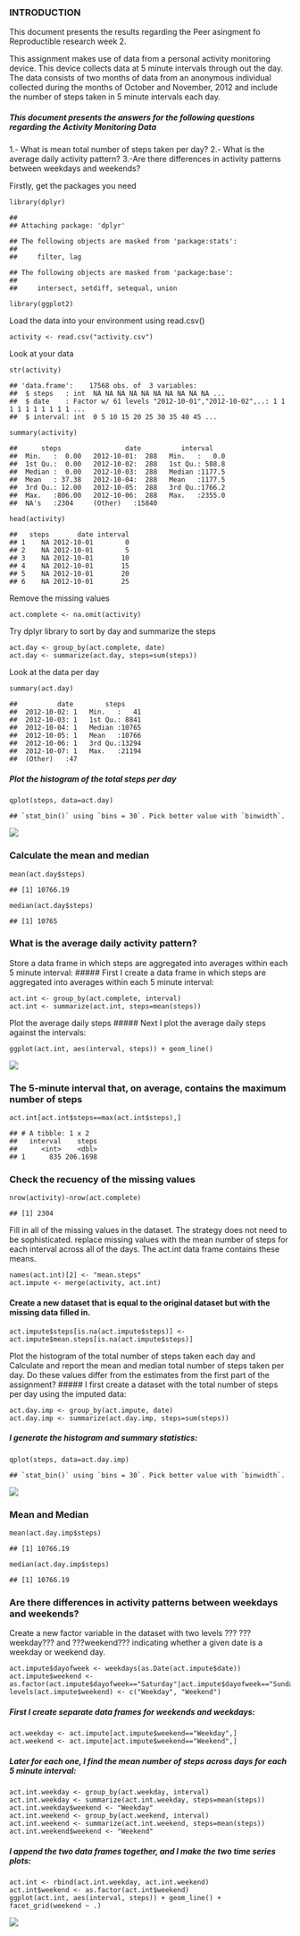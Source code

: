 ### INTRODUCTION

This document presents the results regarding the Peer asingment fo
Reproductible research week 2.

This assignment makes use of data from a personal activity monitoring
device. This device collects data at 5 minute intervals through out the
day. The data consists of two months of data from an anonymous
individual collected during the months of October and November, 2012 and
include the number of steps taken in 5 minute intervals each day.

##### This document presents the answers for the following questions regarding the Activity Monitoring Data

1.- What is mean total number of steps taken per day? 2.- What is the
average daily activity pattern? 3.-Are there differences in activity
patterns between weekdays and weekends?

Firstly, get the packages you need

    library(dplyr)

    ## 
    ## Attaching package: 'dplyr'

    ## The following objects are masked from 'package:stats':
    ## 
    ##     filter, lag

    ## The following objects are masked from 'package:base':
    ## 
    ##     intersect, setdiff, setequal, union

    library(ggplot2)

Load the data into your environment using read.csv()

    activity <- read.csv("activity.csv")

Look at your data

    str(activity)

    ## 'data.frame':    17568 obs. of  3 variables:
    ##  $ steps   : int  NA NA NA NA NA NA NA NA NA NA ...
    ##  $ date    : Factor w/ 61 levels "2012-10-01","2012-10-02",..: 1 1 1 1 1 1 1 1 1 1 ...
    ##  $ interval: int  0 5 10 15 20 25 30 35 40 45 ...

    summary(activity)

    ##      steps                date          interval     
    ##  Min.   :  0.00   2012-10-01:  288   Min.   :   0.0  
    ##  1st Qu.:  0.00   2012-10-02:  288   1st Qu.: 588.8  
    ##  Median :  0.00   2012-10-03:  288   Median :1177.5  
    ##  Mean   : 37.38   2012-10-04:  288   Mean   :1177.5  
    ##  3rd Qu.: 12.00   2012-10-05:  288   3rd Qu.:1766.2  
    ##  Max.   :806.00   2012-10-06:  288   Max.   :2355.0  
    ##  NA's   :2304     (Other)   :15840

    head(activity)

    ##   steps       date interval
    ## 1    NA 2012-10-01        0
    ## 2    NA 2012-10-01        5
    ## 3    NA 2012-10-01       10
    ## 4    NA 2012-10-01       15
    ## 5    NA 2012-10-01       20
    ## 6    NA 2012-10-01       25

Remove the missing values

    act.complete <- na.omit(activity)

Try dplyr library to sort by day and summarize the steps

    act.day <- group_by(act.complete, date)
    act.day <- summarize(act.day, steps=sum(steps))

Look at the data per day

    summary(act.day)

    ##          date        steps      
    ##  2012-10-02: 1   Min.   :   41  
    ##  2012-10-03: 1   1st Qu.: 8841  
    ##  2012-10-04: 1   Median :10765  
    ##  2012-10-05: 1   Mean   :10766  
    ##  2012-10-06: 1   3rd Qu.:13294  
    ##  2012-10-07: 1   Max.   :21194  
    ##  (Other)   :47

##### Plot the histogram of the total steps per day

    qplot(steps, data=act.day)

    ## `stat_bin()` using `bins = 30`. Pick better value with `binwidth`.

![](PA1_template_files/figure-markdown_strict/unnamed-chunk-10-1.png)

### Calculate the mean and median

    mean(act.day$steps)

    ## [1] 10766.19

    median(act.day$steps)

    ## [1] 10765

### What is the average daily activity pattern?

Store a data frame in which steps are aggregated into averages within
each 5 minute interval: \#\#\#\#\# First I create a data frame in which
steps are aggregated into averages within each 5 minute interval:

    act.int <- group_by(act.complete, interval)
    act.int <- summarize(act.int, steps=mean(steps))

Plot the average daily steps \#\#\#\#\# Next I plot the average daily
steps against the intervals:

    ggplot(act.int, aes(interval, steps)) + geom_line()

![](PA1_template_files/figure-markdown_strict/unnamed-chunk-14-1.png)

### The 5-minute interval that, on average, contains the maximum number of steps

    act.int[act.int$steps==max(act.int$steps),]

    ## # A tibble: 1 x 2
    ##   interval    steps
    ##      <int>    <dbl>
    ## 1      835 206.1698

### Check the recuency of the missing values

    nrow(activity)-nrow(act.complete)

    ## [1] 2304

Fill in all of the missing values in the dataset. The strategy does not
need to be sophisticated. replace missing values with the mean number of
steps for each interval across all of the days. The act.int data frame
contains these means.

    names(act.int)[2] <- "mean.steps"
    act.impute <- merge(activity, act.int)

#### Create a new dataset that is equal to the original dataset but with the missing data filled in.

    act.impute$steps[is.na(act.impute$steps)] <- act.impute$mean.steps[is.na(act.impute$steps)]

Plot the histogram of the total number of steps taken each day and
Calculate and report the mean and median total number of steps taken per
day. Do these values differ from the estimates from the first part of
the assignment? \#\#\#\#\# I first create a dataset with the total
number of steps per day using the imputed data:

    act.day.imp <- group_by(act.impute, date)
    act.day.imp <- summarize(act.day.imp, steps=sum(steps))

##### I generate the histogram and summary statistics:

    qplot(steps, data=act.day.imp)

    ## `stat_bin()` using `bins = 30`. Pick better value with `binwidth`.

![](PA1_template_files/figure-markdown_strict/unnamed-chunk-20-1.png)

### Mean and Median

    mean(act.day.imp$steps)

    ## [1] 10766.19

    median(act.day.imp$steps)

    ## [1] 10766.19

### Are there differences in activity patterns between weekdays and weekends?

Create a new factor variable in the dataset with two levels ???
???weekday??? and ???weekend??? indicating whether a given date is a
weekday or weekend day.

    act.impute$dayofweek <- weekdays(as.Date(act.impute$date))
    act.impute$weekend <-as.factor(act.impute$dayofweek=="Saturday"|act.impute$dayofweek=="Sunday")
    levels(act.impute$weekend) <- c("Weekday", "Weekend")

##### First I create separate data frames for weekends and weekdays:

    act.weekday <- act.impute[act.impute$weekend=="Weekday",]
    act.weekend <- act.impute[act.impute$weekend=="Weekend",]

##### Later for each one, I find the mean number of steps across days for each 5 minute interval:

    act.int.weekday <- group_by(act.weekday, interval)
    act.int.weekday <- summarize(act.int.weekday, steps=mean(steps))
    act.int.weekday$weekend <- "Weekday"
    act.int.weekend <- group_by(act.weekend, interval)
    act.int.weekend <- summarize(act.int.weekend, steps=mean(steps))
    act.int.weekend$weekend <- "Weekend"

##### I append the two data frames together, and I make the two time series plots:

    act.int <- rbind(act.int.weekday, act.int.weekend)
    act.int$weekend <- as.factor(act.int$weekend)
    ggplot(act.int, aes(interval, steps)) + geom_line() + facet_grid(weekend ~ .)

![](PA1_template_files/figure-markdown_strict/unnamed-chunk-26-1.png)
